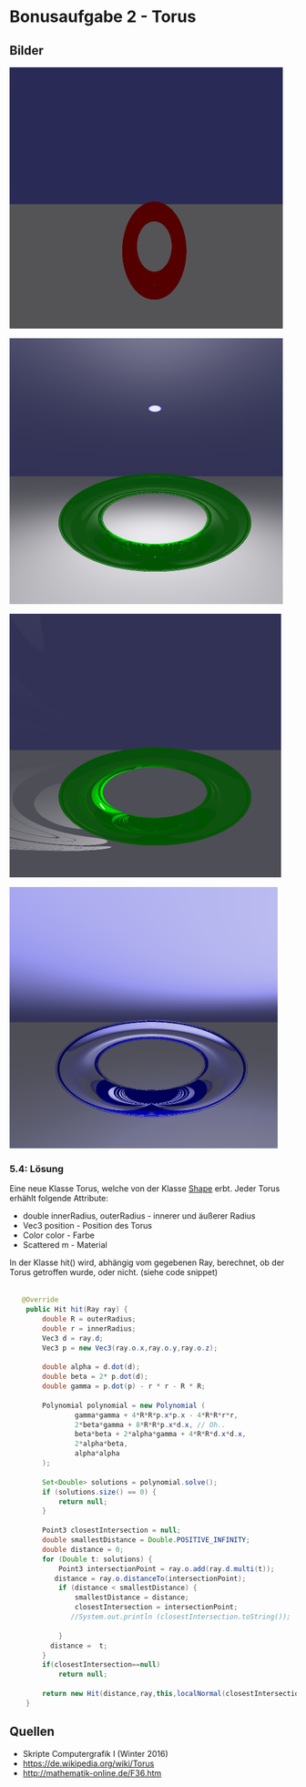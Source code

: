 # Bonusaufgabe 2 - Torus


## Bilder

![](b02-1.png)

![](b02-2.png)

![](b02-3.png)

![](b02-4.png)



### 5.4: Lösung

Eine neue Klasse Torus, welche von der Klasse [Shape](src/Kevin832924/b01/Shape/Cone.java ) erbt. Jeder Torus erhählt folgende Attribute:

- double innerRadius, outerRadius - innerer und äußerer Radius
- Vec3 position                   - Position des Torus
- Color color                     - Farbe
- Scattered m                     - Material

In der Klasse hit() wird, abhängig vom gegebenen Ray, berechnet, ob der Torus getroffen wurde, oder nicht. (siehe code snippet)

```java

   @Override
	public Hit hit(Ray ray) {
        double R = outerRadius;
        double r = innerRadius;
        Vec3 d = ray.d;
        Vec3 p = new Vec3(ray.o.x,ray.o.y,ray.o.z);

        double alpha = d.dot(d);
        double beta = 2* p.dot(d);
        double gamma = p.dot(p) - r * r - R * R;

        Polynomial polynomial = new Polynomial (
                gamma*gamma + 4*R*R*p.x*p.x - 4*R*R*r*r,
                2*beta*gamma + 8*R*R*p.x*d.x, // Oh..
                beta*beta + 2*alpha*gamma + 4*R*R*d.x*d.x, 
                2*alpha*beta,
                alpha*alpha 
        ); 

        Set<Double> solutions = polynomial.solve();
        if (solutions.size() == 0) {
            return null;
        }
        
        Point3 closestIntersection = null;
        double smallestDistance = Double.POSITIVE_INFINITY;
        double distance = 0;
        for (Double t: solutions) {
            Point3 intersectionPoint = ray.o.add(ray.d.multi(t));
           distance = ray.o.distanceTo(intersectionPoint);
            if (distance < smallestDistance) {
                smallestDistance = distance;
                closestIntersection = intersectionPoint;
               //System.out.println (closestIntersection.toString()); 
               
            }
          distance =  t; 
        }
        if(closestIntersection==null)
        	return null;

        return new Hit(distance,ray,this,localNormal(closestIntersection)) ;
    }

```


## Quellen

- Skripte Computergrafik I (Winter 2016)
- https://de.wikipedia.org/wiki/Torus
- http://mathematik-online.de/F36.htm
